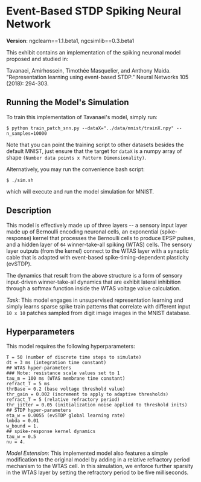 # Event-Based STDP Spiking Neural Network

<b>Version</b>: ngclearn==1.1.beta1, ngcsimlib==0.3.beta1

This exhibit contains an implementation of the spiking neuronal model proposed
and studied in:

Tavanaei, Amirhossein, Timothée Masquelier, and Anthony Maida.
"Representation learning using event-based STDP." Neural Networks 105
(2018): 294-303.

## Running the Model's Simulation

To train this implementation of Tavanaei's model, simply run:

```console
$ python train_patch_snn.py --dataX="../data/mnist/trainX.npy" --n_samples=10000
```

Note that you can point the training script to other datasets besides the
default MNIST, just ensure that the target for `dataX` is a numpy array of
shape `(Number data points x Pattern Dimensionality)`.

Alternatively, you may run the convenience bash script:

```console
$ ./sim.sh
```

which will execute and run the model simulation for MNIST.

<!--
<p align="center">
  <img height="350" src="fig/evstdp_arch.jpg"><br>
  <i>Visual depiction of the DC-SNN architecture.</i>
</p>

This model is also discussed in the ngc-learn
<a href="https://ngc-learn.readthedocs.io/en/latest/museum/snn_patches.html">documentation</a>.
-->

## Description

This model is effectively made up of three layers -- a sensory input layer made up
of Bernoulli encoding neuronal cells, an exponential (spike-response) kernel that processes 
the Bernoulli cells to produce EPSP pulses, and a hidden layer of `64` winner-take-all 
spiking (WTAS) cells. The sensory layer outputs (from the kernel) 
connect to the WTAS layer with a synaptic cable that is adapted with event-based
spike-timing-dependent plasticity (evSTDP). 

The dynamics that result from the above structure is a form of sensory input-driven
winner-take-all dynamics that are exhibit lateral inhibition through 
a softmax function inside the WTAS voltage value calculation.

<i>Task</i>: This model engages in unsupervised representation learning and simply
learns sparse spike train patterns that correlate with different input `10 x 10` 
patches sampled from digit image images in the MNIST database.

## Hyperparameters

This model requires the following hyperparameters:

```
T = 50 (number of discrete time steps to simulate)
dt = 3 ms (integration time constant)
## WTAS hyper-parameters
### Note: resistance scale values set to 1
tau_m = 100 ms (WTAS membrane time constant)
refract_T = 5 ms
thrBase = 0.2 (base voltage threshold value)
thr_gain = 0.002 (increment to apply to adaptive thresholds)
refract_T = 5 (relative refractory period)
thr_jitter = 0.05 (initialization noise applied to threshold inits)
## STDP hyper-parameters
eta_w = 0.0055 (evSTDP global learning rate)
lmbda = 0.01
w_bound = 1.
## spike-response kernel dynamics
tau_w = 0.5 
nu = 4.
```

<i>Model Extension</i>: This implemented model also features a simple 
modification to the original model by adding in a relative refractory 
period mechanism to the WTAS cell. In this simulation, we enforce 
further sparsity in the WTAS layer by setting the refractory period 
to be five milliseconds.
